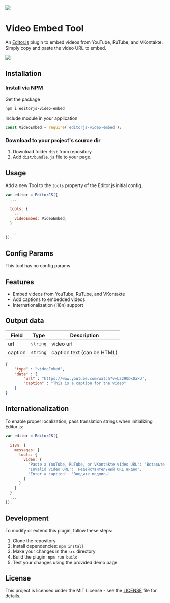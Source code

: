![](https://badgen.net/badge/Editor.js/v2.0/blue)

# Video Embed Tool

An [Editor.js](https://editorjs.io) plugin to embed videos from YouTube, RuTube, and VKontakte.
Simply copy and paste the video URL to embed.

![](assets/demo.gif)

## Installation

### Install via NPM

Get the package

```shell
npm i editorjs-video-embed
```

Include module in your application

```javascript
const VideoEmbed = require('editorjs-video-embed');
```

### Download to your project's source dir

1. Download folder `dist` from repository
2. Add `dist/bundle.js` file to your page.

## Usage

Add a new Tool to the `tools` property of the Editor.js initial config.

```javascript
var editor = EditorJS({
  ...
  
  tools: {
    ...
    videoEmbed: VideoEmbed,
  }
  
  ...
});
```

## Config Params

This tool has no config params

## Features

- Embed videos from YouTube, RuTube, and VKontakte
- Add captions to embedded videos
- Internationalization (i18n) support

## Output data

| Field   | Type     | Description                |
|---------|----------|----------------------------|
| url     | `string` | video url                  |
| caption | `string` | caption text (can be HTML) |

```json
{
    "type" : "videoEmbed",
    "data" : {
        "url" : "https://www.youtube.com/watch?v=L229QDxDakU",
        "caption" : "This is a caption for the video"
    }
}
```

## Internationalization

To enable proper localization, pass translation strings when initializing Editor.js:

```javascript
var editor = EditorJS({
  ...
  i18n: {
    messages: {
      tools: {
        video: {
          'Paste a YouTube, RuTube, or VKontakte video URL': 'Вставьте URL видео YouTube, RuTube или ВКонтакте',
          'Invalid video URL': 'Недействительный URL видео',
          'Enter a caption': 'Введите подпись'
        }
      }
    }
  }
  ...
});
```

## Development

To modify or extend this plugin, follow these steps:

1. Clone the repository
2. Install dependencies: `npm install`
3. Make your changes in the `src` directory
4. Build the plugin: `npm run build`
5. Test your changes using the provided demo page

## License

This project is licensed under the MIT License - see the [LICENSE](LICENSE) file for details.
